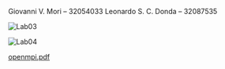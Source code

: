 Giovanni V. Mori – 32054033
Leonardo S. C. Donda – 32087535

![Lab03](https://user-images.githubusercontent.com/22060317/191627032-eb2bfade-4a37-4970-9ab1-9e1153f7f290.png)

![Lab04](https://user-images.githubusercontent.com/22060317/191627019-fc3e3073-1cc5-43d0-8eae-7da6e51737e8.png)

[openmpi.pdf](https://github.com/GiovanniMori/cparalela/files/9620973/openmpi.pdf)
